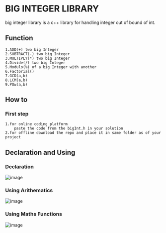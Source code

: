 # BIG INTEGER LIBRARY
big integer library is a c++ library for handling integer out of bound of int.
## Function 
    1.ADD(+) two big Integer
    2.SUBTRACT(-) two big Integer
    3.MULTIPLY(*) two big Integer
    4.Divide(/) two big Integer
    5.Modulo(%) of a big Integer with another
    6.Factorial()
    7.GCD(a,b)
    8.LCM(a,b)
    9.POw(a,b)
## How to
### First step
    1.for online coding platform
        paste the code from the bigInt.h in your solution
    2.for offline download the repo and place it in same folder as of your project
## Declaration and Using
### Declaration 
![image](https://github.com/Prince-Pratap/bigIntLibOOP/assets/128032381/61b78e8f-6ffd-4e98-ad3e-e92bf9e72090)
### Using Arithematics
![image](https://github.com/Prince-Pratap/bigIntLibOOP/assets/128032381/4deff60d-f17e-4c61-a7b6-717aef6333c1)
### Using Maths Functions
![image](https://github.com/Prince-Pratap/bigIntLibOOP/assets/128032381/1bda27ab-57c7-4b93-98fa-105a4bbd3f7d)






